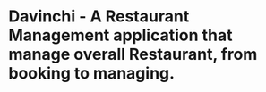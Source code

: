 # Davinchi - A Restaurant Management application that manage overall Restaurant, from booking to managing.
